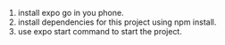 1. install expo go in you phone.
2. install dependencies for this project using npm install.
3. use expo start command to start the project.
